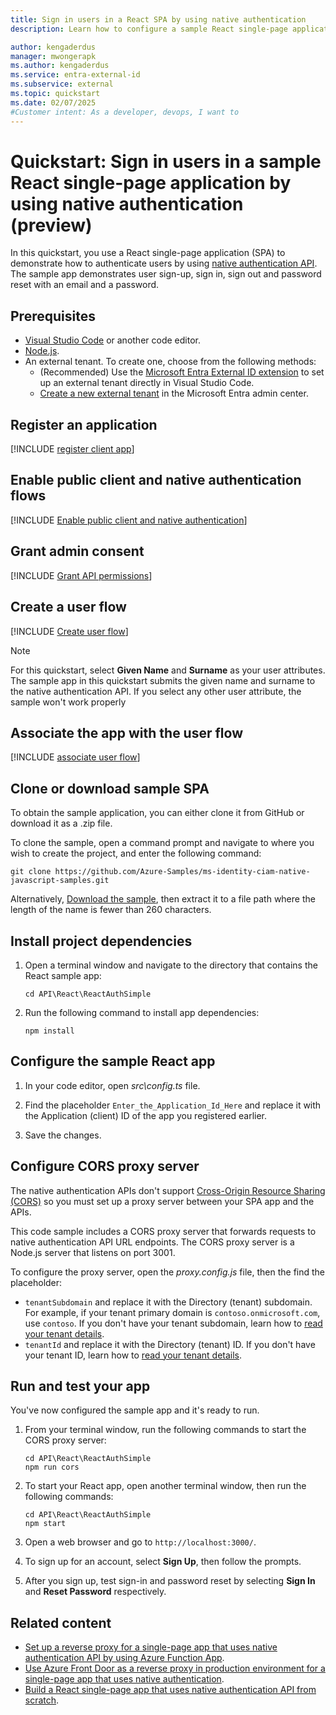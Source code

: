 ```yaml
---
title: Sign in users in a React SPA by using native authentication
description: Learn how to configure a sample React single-page application that uses native authentication API to sign up users.

author: kengaderdus
manager: mwongerapk
ms.author: kengaderdus
ms.service: entra-external-id
ms.subservice: external
ms.topic: quickstart
ms.date: 02/07/2025
#Customer intent: As a developer, devops, I want to 
---
```


# Quickstart: Sign in users in a sample React single-page application by using native authentication (preview)

In this quickstart, you use a React single-page application (SPA) to demonstrate how to authenticate users by using [native authentication API](../../identity-platform/reference-native-authentication-api.md). The sample app demonstrates user sign-up, sign in, sign out and password reset with an email and a password.

## Prerequisites

- [Visual Studio Code](https://code.visualstudio.com/download) or another code editor.
- [Node.js](https://nodejs.org/en/download/).
- An external tenant. To create one, choose from the following methods:
  - (Recommended) Use the [Microsoft Entra External ID extension](https://aka.ms/ciamvscode/samples/marketplace) to set up an external tenant directly in Visual Studio Code.
  - [Create a new external tenant](how-to-create-external-tenant-portal.md) in the Microsoft Entra admin center.

## Register an application
 
[!INCLUDE [register client app](../customers/includes/register-app/register-client-app-common.md)]
 
## Enable public client and native authentication flows 

[!INCLUDE [Enable public client and native authentication](../customers/includes/native-auth/enable-native-authentication.md)]
 
## Grant admin consent
 
[!INCLUDE [Grant API permissions](../customers/includes/register-app/grant-api-permission-sign-in.md)]

## Create a user flow
 
[!INCLUDE [Create user flow](../customers/includes/configure-user-flow/create-native-authentication-sign-in-sign-out-user-flow.md)]

> [!NOTE] 
> For this quickstart, select **Given Name** and **Surname** as your user attributes. The sample app in this quickstart submits the given name and surname to the native authentication API. If you select any other user attribute, the sample won't work properly
 
## Associate the app with the user flow

[!INCLUDE [associate user flow](../customers/includes/configure-user-flow/add-app-user-flow.md)]

## Clone or download sample SPA

To obtain the sample application, you can either clone it from GitHub or download it as a .zip file.

To clone the sample, open a command prompt and navigate to where you wish to create the project, and enter the following command:

```console
git clone https://github.com/Azure-Samples/ms-identity-ciam-native-javascript-samples.git
```

Alternatively, [Download the sample](https://github.com/Azure-Samples/ms-identity-ciam-native-javascript-samples/archive/refs/heads/main.zip), then extract it to a file path where the length of the name is fewer than 260 characters.

## Install project dependencies

1. Open a terminal window and navigate to the directory that contains the React sample app:

    ```console
    cd API\React\ReactAuthSimple
    ```

1. Run the following command to install app dependencies:

    ```console
    npm install
    ```

## Configure the sample React app

1. In your code editor, open *src\config.ts* file.

1. Find the placeholder `Enter_the_Application_Id_Here` and replace it with the Application (client) ID of the app you registered earlier.

1. Save the changes.

## Configure CORS proxy server

The native authentication APIs don't support [Cross-Origin Resource Sharing (CORS)](https://developer.mozilla.org/docs/Web/HTTP/CORS) so you must set up a proxy server between your SPA app and the APIs.

This code sample includes a CORS proxy server that forwards requests to native authentication API URL endpoints. The CORS proxy server is a Node.js server that listens on port 3001.

To configure the proxy server, open the *proxy.config.js* file, then the find the placeholder:

- `tenantSubdomain` and replace it with the Directory (tenant) subdomain. For example, if your tenant primary domain is `contoso.onmicrosoft.com`, use `contoso`. If you don't have your tenant subdomain, learn how to [read your tenant details](how-to-create-external-tenant-portal.md#get-the-external-tenant-details).
- `tenantId` and replace it with the Directory (tenant) ID. If you don't have your tenant ID, learn how to [read your tenant details](how-to-create-external-tenant-portal.md#get-the-external-tenant-details).

## Run and test your app

You've now configured the sample app and it's ready to run.

1. From your terminal window, run the following commands to start the CORS proxy server:

    ```console
    cd API\React\ReactAuthSimple
    npm run cors
    ```

1. To start your React app, open another terminal window, then run the following commands:

    ```console
    cd API\React\ReactAuthSimple
    npm start
    ```

1. Open a web browser and go to `http://localhost:3000/`.

1. To sign up for an account, select **Sign Up**, then follow the prompts.

1. After you sign up, test sign-in and password reset by selecting **Sign In** and **Reset Password** respectively.

## Related content

- [Set up a reverse proxy for a single-page app that uses native authentication API by using Azure Function App](how-to-native-authentication-cors-solution-test-environment.md).
- [Use Azure Front Door as a reverse proxy in production environment for a single-page app that uses native authentication](how-to-native-authentication-cors-solution-production-environment.md).
- [Build a React single-page app that uses native authentication API from scratch](tutorial-native-authentication-single-page-app-react-sign-up.md).